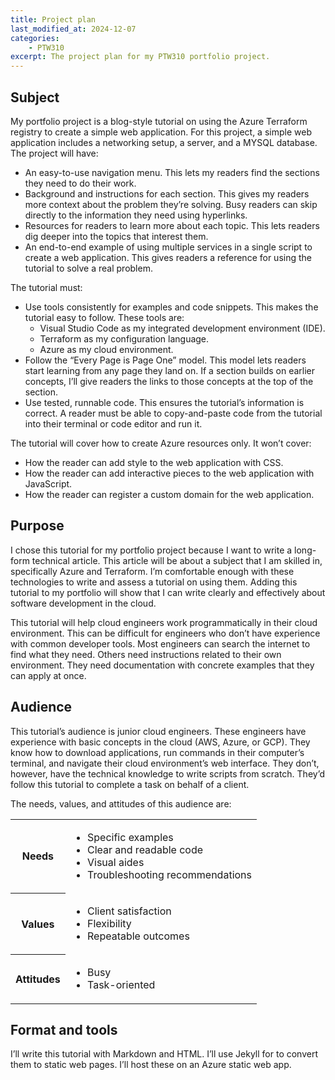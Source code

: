```yaml
---
title: Project plan
last_modified_at: 2024-12-07
categories:
    - PTW310
excerpt: The project plan for my PTW310 portfolio project.
---
```


## Subject

My portfolio project is a blog-style tutorial on using the Azure Terraform registry
to create a simple web application. For this project, a simple web application
includes a networking setup, a server, and a MYSQL database. The project will have:

- An easy-to-use navigation menu. This lets my readers find the sections they need
to do their work.
- Background and instructions for each section. This gives my readers
more context about the problem they’re solving. Busy readers can skip directly to
the information they need using hyperlinks.
- Resources for readers to learn more about each topic. This lets readers dig deeper
into the topics that interest them.
- An end-to-end example of using multiple services in a single script to create
a web application. This gives readers a reference for using the tutorial to solve
a real problem.

The tutorial must:

- Use tools consistently for examples and code snippets. This makes the tutorial
easy to follow. These tools are:
  - Visual Studio Code as my integrated development environment (IDE).
  - Terraform as my configuration language.
  - Azure as my cloud environment.
- Follow the “Every Page is Page One” model. This model lets readers start learning
from any page they land on. If a section builds on earlier concepts, I’ll give readers
the links to those concepts at the top of the section.
- Use tested, runnable code. This ensures the tutorial’s information is correct.
A reader must be able to copy-and-paste code from the tutorial into their terminal
or code editor and run it.

The tutorial will cover how to create Azure resources only. It won’t cover:

- How the reader can add style to the web application with CSS.
- How the reader can add interactive pieces to the web application with JavaScript.
- How the reader can register a custom domain for the web application.

## Purpose

I chose this tutorial for my portfolio project because I want to write a long-form
technical article. This article will be about a subject that I am skilled in, specifically
Azure and Terraform. I’m comfortable enough with these technologies to write and
assess a tutorial on using them. Adding this tutorial to my portfolio will show
that I can write clearly and effectively about software development in the cloud.

This tutorial will help cloud engineers work programmatically in their cloud environment.
This can be difficult for engineers who don’t have experience with common developer
tools. Most engineers can search the internet to find what they need. Others need
instructions related to their own environment. They need documentation with concrete
examples that they can apply at once.

## Audience

This tutorial’s audience is junior cloud engineers. These engineers have experience
with basic concepts in the cloud (AWS, Azure, or GCP). They know how to download
applications, run commands in their computer’s terminal, and navigate their cloud
environment’s web interface. They don’t, however, have the technical knowledge to
write scripts from scratch. They’d follow this tutorial to complete a task on behalf
of a client.

The needs, values, and attitudes of this audience are:

<table>
    <tr>
        <th>Needs</th>
        <td><ul>
            <li>Specific examples</li>
            <li>Clear and readable code</li>
            <li>Visual aides</li>
            <li>Troubleshooting recommendations</li>
        </ul></td>
    </tr>
    <tr>
        <th>Values</th>
        <td><ul>
            <li>Client satisfaction</li>
            <li>Flexibility</li>
            <li>Repeatable outcomes</li>
        </ul></td>
    </tr>
    <tr>
        <th>Attitudes</th>
        <td><ul>
            <li>Busy</li>
            <li>Task-oriented</li>
        </ul></td>
    </tr>
</table>

## Format and tools

I’ll write this tutorial with Markdown and HTML. I’ll use Jekyll for to convert
them to static web pages. I’ll host these on an Azure static web app.


